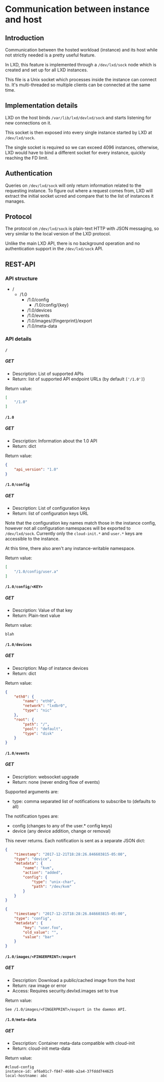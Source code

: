 # Communication between instance and host
## Introduction
Communication between the hosted workload (instance) and its host while
not strictly needed is a pretty useful feature.

In LXD, this feature is implemented through a `/dev/lxd/sock` node which is
created and set up for all LXD instances.

This file is a Unix socket which processes inside the instance can
connect to. It's multi-threaded so multiple clients can be connected at the
same time.

## Implementation details
LXD on the host binds `/var/lib/lxd/devlxd/sock` and starts listening for new
connections on it.

This socket is then exposed into every single instance started by
LXD at `/dev/lxd/sock`.

The single socket is required so we can exceed 4096 instances, otherwise,
LXD would have to bind a different socket for every instance, quickly
reaching the FD limit.

## Authentication
Queries on `/dev/lxd/sock` will only return information related to the
requesting instance. To figure out where a request comes from, LXD will
extract the initial socket ucred and compare that to the list of
instances it manages.

## Protocol
The protocol on `/dev/lxd/sock` is plain-text HTTP with JSON messaging, so very
similar to the local version of the LXD protocol.

Unlike the main LXD API, there is no background operation and no
authentication support in the `/dev/lxd/sock` API.

## REST-API
### API structure
 * /
   * /1.0
     * /1.0/config
       * /1.0/config/{key}
     * /1.0/devices
     * /1.0/events
     * /1.0/images/{fingerprint}/export
     * /1.0/meta-data

### API details
#### `/`
##### GET
 * Description: List of supported APIs
 * Return: list of supported API endpoint URLs (by default `['/1.0']`)

Return value:

```json
[
    "/1.0"
]
```
#### `/1.0`
##### GET
 * Description: Information about the 1.0 API
 * Return: dict

Return value:

```json
{
    "api_version": "1.0"
}
```
#### `/1.0/config`
##### GET
 * Description: List of configuration keys
 * Return: list of configuration keys URL

Note that the configuration key names match those in the instance
config, however not all configuration namespaces will be exported to
`/dev/lxd/sock`.
Currently only the `cloud-init.*` and `user.*` keys are accessible to the instance.

At this time, there also aren't any instance-writable namespace.

Return value:

```json
[
    "/1.0/config/user.a"
]
```

#### `/1.0/config/<KEY>`
##### GET
 * Description: Value of that key
 * Return: Plain-text value

Return value:

    blah

#### `/1.0/devices`
##### GET
 * Description: Map of instance devices
 * Return: dict

Return value:

```json
{
    "eth0": {
        "name": "eth0",
        "network": "lxdbr0",
        "type": "nic"
    },
    "root": {
        "path": "/",
        "pool": "default",
        "type": "disk"
    }
}
```

#### `/1.0/events`
##### GET
 * Description: websocket upgrade
 * Return: none (never ending flow of events)

Supported arguments are:

 * type: comma separated list of notifications to subscribe to (defaults to all)

The notification types are:

 * config (changes to any of the user.\* config keys)
 * device (any device addition, change or removal)

This never returns. Each notification is sent as a separate JSON dict:

```json
{
    "timestamp": "2017-12-21T18:28:26.846603815-05:00",
    "type": "device",
    "metadata": {
        "name": "kvm",
        "action": "added",
        "config": {
            "type": "unix-char",
            "path": "/dev/kvm"
        }
    }
}
```

```json
{
    "timestamp": "2017-12-21T18:28:26.846603815-05:00",
    "type": "config",
    "metadata": {
        "key": "user.foo",
        "old_value": "",
        "value": "bar"
    }
}
```

#### `/1.0/images/<FINGERPRINT>/export`
##### GET
 * Description: Download a public/cached image from the host
 * Return: raw image or error
 * Access: Requires security.devlxd.images set to true

Return value:

    See /1.0/images/<FINGERPRINT>/export in the daemon API.


#### `/1.0/meta-data`
##### GET
 * Description: Container meta-data compatible with cloud-init
 * Return: cloud-init meta-data

Return value:

    #cloud-config
    instance-id: af6a01c7-f847-4688-a2a4-37fddd744625
    local-hostname: abc
